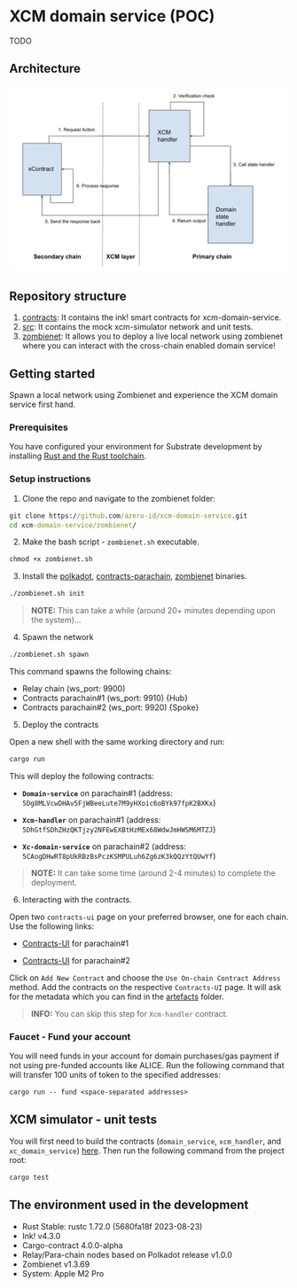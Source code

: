 # XCM domain service (POC)

TODO

## Architecture

![architecture](./Architecture.png)

## Repository structure

1. [contracts](./contracts/): It contains the ink! smart contracts for xcm-domain-service.
2. [src](./src/): It contains the mock xcm-simulator network and unit tests.
3. [zombienet](./zombienet/): It allows you to deploy a live local network using zombienet where you can interact with the cross-chain enabled domain service!

## Getting started

Spawn a local network using Zombienet and experience the XCM domain service first hand.

### Prerequisites

You have configured your environment for Substrate development by installing [Rust and the Rust toolchain](https://docs.substrate.io/install/).

### Setup instructions

1. Clone the repo and navigate to the zombienet folder:

```cmd
git clone https://github.com/azero-id/xcm-domain-service.git
cd xcm-domain-service/zombienet/
```

2. Make the bash script - `zombienet.sh` executable.

```cmd
chmod +x zombienet.sh
```

3. Install the [polkadot](https://github.com/paritytech/polkadot/tree/release-v1.0.0), [contracts-parachain](https://github.com/azero-id/contracts-parachain), [zombienet](https://github.com/paritytech/zombienet) binaries.

```cmd
./zombienet.sh init
```

> **NOTE:** This can take a while (around 20+ minutes depending upon the system)...

4. Spawn the network

```cmd
./zombienet.sh spawn
```

This command spawns the following chains:

- Relay chain (ws_port: 9900)  
- Contracts parachain#1 (ws_port: 9910) {Hub}  
- Contracts parachain#2 (ws_port: 9920) {Spoke}  

5. Deploy the contracts

Open a new shell with the same working directory and run:

```cmd
cargo run
```

This will deploy the following contracts:

- **`Domain-service`** on parachain#1 (address: `5Dg8MLVcwDHAv5FjWBeeLute7M9yHXoic6oBYk97fpK2BXKx`)

- **`Xcm-handler`** on parachain#1 (address: `5DhGtfSDhZHzQKTjzy2NFEwEXBtHzMEx68WdwJmHWSM6MTZJ`)

- **`Xc-domain-service`** on parachain#2 (address: `5CAogDHwRT8pUkRBzBsPczKSMPULuh6Zg6zK3kQQzYtQUwYf`)

> **NOTE:** It can take some time (around 2-4 minutes) to complete the deployment.

6. Interacting with the contracts.

Open two `contracts-ui` page on your preferred browser, one for each chain. Use the following links:

- [Contracts-UI](https://contracts-ui.substrate.io/?rpc=ws://127.0.0.1:9910) for parachain#1

- [Contracts-UI](https://contracts-ui.substrate.io/?rpc=ws://127.0.0.1:9920) for parachain#2

Click on `Add New Contract` and choose the `Use On-chain Contract Address` method. Add the contracts on the respective `Contracts-UI` page. It will ask for the metadata which you can find in the [artefacts](./artefacts/) folder.

> **INFO:** You can skip this step for `Xcm-handler` contract.

### Faucet - Fund your account

You will need funds in your account for domain purchases/gas payment if not using pre-funded accounts like ALICE. Run the following command that will transfer 100 units of token to the specified addresses:

```cmd
cargo run -- fund <space-separated addresses>
```

## XCM simulator - unit tests

You will first need to build the contracts (`domain_service`, `xcm_handler`, and `xc_domain_service`) [here](./contracts/). Then run the following command from the project root:

```cmd
cargo test
```

## The environment used in the development

- Rust Stable: rustc 1.72.0 (5680fa18f 2023-08-23)
- Ink! v4.3.0
- Cargo-contract 4.0.0-alpha
- Relay/Para-chain nodes based on Polkadot release v1.0.0
- Zombienet v1.3.69
- System: Apple M2 Pro

